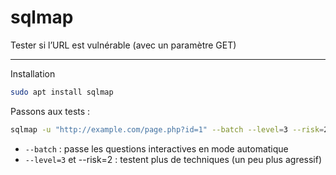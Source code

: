 # sqlmap
Tester si l’URL est vulnérable (avec un paramètre GET)
<hr>

Installation

```bash
sudo apt install sqlmap
```
Passons aux tests :
```bash
sqlmap -u "http://example.com/page.php?id=1" --batch --level=3 --risk=2
```
* `--batch` : passe les questions interactives en mode automatique
* `--level=3` et --risk=2 : testent plus de techniques (un peu plus agressif)

